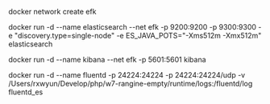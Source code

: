 docker network create efk

docker run -d --name elasticsearch --net efk  -p 9200:9200 -p 9300:9300 -e "discovery.type=single-node" -e ES_JAVA_POTS="-Xms512m -Xmx512m" elasticsearch

docker run -d --name kibana --net efk -p 5601:5601 kibana

docker run -d --name fluentd  -p 24224:24224 -p 24224:24224/udp  -v /Users/rxwyun/Develop/php/w7-rangine-empty/runtime/logs:/fluentd/log   fluentd_es